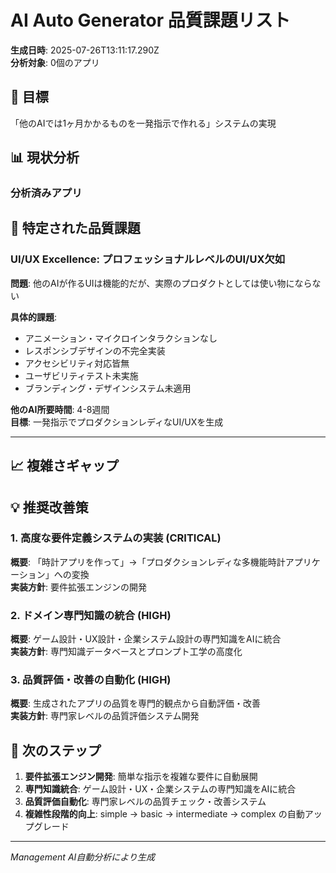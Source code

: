 # AI Auto Generator 品質課題リスト

**生成日時**: 2025-07-26T13:11:17.290Z  
**分析対象**: 0個のアプリ

## 🎯 目標
「他のAIでは1ヶ月かかるものを一発指示で作れる」システムの実現

## 📊 現状分析

### 分析済みアプリ


## 🚨 特定された品質課題


### UI/UX Excellence: プロフェッショナルレベルのUI/UX欠如

**問題**: 他のAIが作るUIは機能的だが、実際のプロダクトとしては使い物にならない

**具体的課題**:
- アニメーション・マイクロインタラクションなし
- レスポンシブデザインの不完全実装
- アクセシビリティ対応皆無
- ユーザビリティテスト未実施
- ブランディング・デザインシステム未適用

**他のAI所要時間**: 4-8週間  
**目標**: 一発指示でプロダクションレディなUI/UXを生成

---


## 📈 複雑さギャップ



## 💡 推奨改善策


### 1. 高度な要件定義システムの実装 (CRITICAL)
**概要**: 「時計アプリを作って」→「プロダクションレディな多機能時計アプリケーション」への変換  
**実装方針**: 要件拡張エンジンの開発

### 2. ドメイン専門知識の統合 (HIGH)
**概要**: ゲーム設計・UX設計・企業システム設計の専門知識をAIに統合  
**実装方針**: 専門知識データベースとプロンプト工学の高度化

### 3. 品質評価・改善の自動化 (HIGH)
**概要**: 生成されたアプリの品質を専門的観点から自動評価・改善  
**実装方針**: 専門家レベルの品質評価システム開発


## 🔄 次のステップ

1. **要件拡張エンジン開発**: 簡単な指示を複雑な要件に自動展開
2. **専門知識統合**: ゲーム設計・UX・企業システムの専門知識をAIに統合  
3. **品質評価自動化**: 専門家レベルの品質チェック・改善システム
4. **複雑性段階的向上**: simple → basic → intermediate → complex の自動アップグレード

---

*Management AI自動分析により生成*
